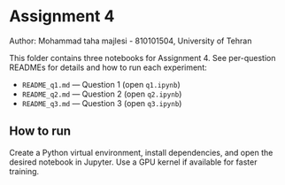 # Assignment 4

Author: Mohammad taha majlesi - 810101504, University of Tehran

This folder contains three notebooks for Assignment 4. See per-question READMEs for details and how to run each experiment:

- `README_q1.md` — Question 1 (open `q1.ipynb`)
- `README_q2.md` — Question 2 (open `q2.ipynb`)
- `README_q3.md` — Question 3 (open `q3.ipynb`)

How to run
----------
Create a Python virtual environment, install dependencies, and open the desired notebook in Jupyter. Use a GPU kernel if available for faster training.
